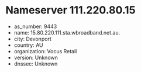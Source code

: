 # Nameserver 111.220.80.15

* as_number: 9443
* name: 15.80.220.111.sta.wbroadband.net.au.
* city: Devonport
* country: AU
* organization: Vocus Retail
* version: Unknown
* dnssec: Unknown
